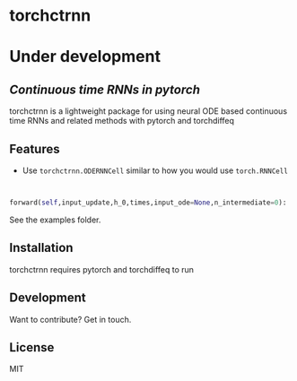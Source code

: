 # torchctrnn
# Under development
## _Continuous time RNNs in pytorch_

torchctrnn is a lightweight package for using neural ODE based continuous time RNNs and related methods with pytorch and torchdiffeq

## Features

- Use `torchctrnn.ODERNNCell` similar to how you would use `torch.RNNCell`

```python


forward(self,input_update,h_0,times,input_ode=None,n_intermediate=0):   
```

See the examples folder.

## Installation

torchctrnn requires pytorch and torchdiffeq to run

## Development

Want to contribute? Get in touch.

## License

MIT